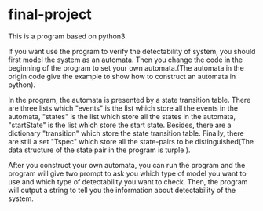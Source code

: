 # final-project
This is a program based on python3.

If you want use the program to verify the detectability of system, you should first model the system as an automata. Then you change the code in the beginning of the program to set your own automata.(The automata in the origin code give the example to show how to construct an automata in python). 

In the program, the automata is presented by a state transition table. There are three lists which "events" is the list which store all the events in the automata, "states"  is the list which store all the states in the automata, "startState" is the list which store the start state. Besides, there are a dictionary "transition" which store the state transition table. Finally, there are still a set "Tspec" which store all the state-pairs to be distinguished(The data structure of the state pair in the program is turple ).

After you construct your own automata, you can run the program and the program will give two prompt to ask you which type of model you want to use and which type of detectability you want to check. Then, the program will output a string to tell you the information about detectability of the system.
